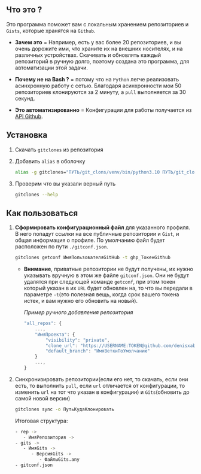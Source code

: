 ## Что это ?

Это программа поможет вам с локальным хранением репозиториев и `Gists`, которые хранятся на `Github`.

- **Зачем это** = Например, есть у вас более 20 репозиториев, и вы очень дорожите ими, что храните их на внешних носителях, и на различных устройствах. Скачивать и обновлять каждый репозиторий в ручную долго, поэтому создана это программа, для автоматизации этой задачи.

- **Почему не на Bash ?** = потому что на `Python` легче реализовать асинхронную работу с сетью. Благодаря асинхронности мои 50 репозиториев клонируются за 2 минуту, а `pull` выполняется за 30 секунд.

- **Это автоматизированно** = Конфигурации для работы получается из [API Github](https://docs.github.com/en/rest/).

## Установка

1. Скачать `gitclones` из репозитория
2. Добавить `alias` в оболочку

   ```bash
   alias -g gitclones="ПУТЬ/git_clons/venv/bin/python3.10 ПУТЬ/git_clons/git_clons/main.py"
   ```

3. Проверим что вы указали верный путь

   ```bash
   gitclones --help
   ```

## Как пользоваться

1. **Сформировать конфигурационный файл** для указанного профиля. В него попадут ссылки на все публичные репозитории и `Gist`, и общая информация о профиле. По умолчанию файл будет расположен по пути `./gitconf.json`.

   ```bash
   gitclones getconf ИмяПользователяGitHub -t ghp_ТокенGithub
   ```

   - **Внимание**, приватные репозитории не будут получены, их нужно указывать вручную в этом же файле `gitconf.json`. Они не будут удалятся при следующей команде `getconf`, при этом токен который указан в их `URL` будет обновлен на, то что вы передали в параметре `-t`(это полезная вещь, когда срок вашего токена истек, и вам нужно его обновить на новый).

     _Пример ручного добавления репозитория_

     ```js
     "all_repos": {
         ...,
         "ИмяПроекта": {
             "visibility": "private",
             "clone_url": "https://USERNAME:TOKEN@github.com/denisxab/ИмяПроекта.git",
             "default_branch": "ИмяВеткиПоУмолчанию"
         }
         ...,
     }
     ```

2. Синхронизировать репозитории(если его нет, то скачать, если они есть, то выполнить `pull`, если `url` отличается от конфигурации, то изменить `url` на тот что указан в конфигурации) и `Gits`(обновить до самой новой версии)

   ```bash
   gitclones sync -o ПутьКудаКлонировать
   ```

   Итоговая структура:

   ```bash
   - rep ->
      - ИмяРепозитория ->
   - gits ->
      - ИмяGits ->
         - ВерсияGits ->
            - ФайлыGits.any
   - gitconf.json
   ```

<!--
1. После того как вы создали конфигурационный файл через команду `getconf`, выполните эту команду для **клонирования** репозиториев, и скачивания `Gist`. В опцию `-o` укажите куда клонировать репозитории.


   ```bash
   gitclones clones -o ПутьКудаКлонировать
   ```

2. После того как вы клонировали репозитории, вы можете за одну команду выполнить **`git pull`** для всех репозиториев.

   ```bash
   gitclones cmd pull -i ПутьК_ПапкеС_Репозиториями
   ```

   Вместо `pull` можно указать любу другую команду -->
